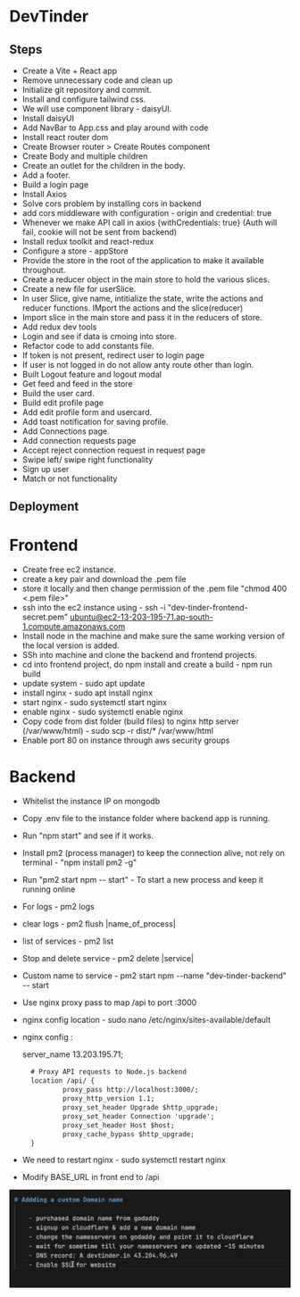 # DevTinder

## Steps

- Create a Vite + React app
- Remove unnecessary code and clean up
- Initialize git repository and commit.
- Install and configure tailwind css.
- We will use component library - daisyUI.
- Install daisyUI
- Add NavBar to App.css and play around with code
- Install react router dom
- Create Browser router > Create Routes component
- Create Body and multiple children
- Create an outlet for the children in the body.
- Add a footer.
- Build a login page
- Install Axios
- Solve cors problem by installing cors in backend
- add cors middleware with configuration - origin and credential: true
- Whenever we make API call in axios {withCredentials: true} (Auth will fail, cookie will not be sent from backend)
- Install redux toolkit and react-redux
- Configure a store - appStore
- Provide the store in the root of the application to make it available throughout.
- Create a reducer object in the main store to hold the various slices.
- Create a new file for userSlice.
- In user Slice, give name, intitialize the state, write the actions and reducer functions. IMport the actions and the slice(reducer)
- Import slice in the main store and pass it in the reducers of store.
- Add redux dev tools
- Login and see if data is cmoing into store.
- Refactor code to add constants file.
- If token is not present, redirect user to login page
- If user is not logged in do not allow anty route other than login.
- Built Logout feature and logout modal
- Get feed and feed in the store
- Build the user card.
- Build edit profile page
- Add edit profile form and usercard.
- Add toast notification for saving profile.
- Add Connections page.
- Add connection requests page
- Accept reject connection request in request page
- Swipe left/ swipe right functionality
- Sign up user
- Match or not functionality

## Deployment

# Frontend

- Create free ec2 instance.
- create a key pair and download the .pem file
- store it locally and then change permission of the .pem file "chmod 400 <.pem file>"
- ssh into the ec2 instance using - ssh -i "dev-tinder-frontend-secret.pem" ubuntu@ec2-13-203-195-71.ap-south-1.compute.amazonaws.com
- Install node in the machine and make sure the same working version of the local version is added.
- SSh into machine and clone the backend and frontend projects.
- cd into frontend project, do npm install and create a build - npm run build
- update system - sudo apt update
- install nginx - sudo apt install nginx
- start nginx - sudo systemctl start nginx
- enable nginx - sudo systemctl enable nginx
- Copy code from dist folder (build files) to nginx http server (/var/www/html) - sudo scp -r dist/\* /var/www/html
- Enable port 80 on instance through aws security groups

# Backend

- Whitelist the instance IP on mongodb
- Copy .env file to the instance folder where backend app is running.
- Run "npm start" and see if it works.
- Install pm2 (process manager) to keep the connection alive, not rely on terminal - "npm install pm2 -g"
- Run "pm2 start npm -- start" - To start a new process and keep it running online
- For logs - pm2 logs
- clear logs - pm2 flush |name_of_process|
- list of services - pm2 list
- Stop and delete service - pm2 delete |service|
- Custom name to service - pm2 start npm --name "dev-tinder-backend" -- start
- Use nginx proxy pass to map /api to port :3000
- nginx config location - sudo nano /etc/nginx/sites-available/default

- nginx config :

  server_name 13.203.195.71;

        # Proxy API requests to Node.js backend
        location /api/ {
                proxy_pass http://localhost:3000/;
                proxy_http_version 1.1;
                proxy_set_header Upgrade $http_upgrade;
                proxy_set_header Connection 'upgrade';
                proxy_set_header Host $host;
                proxy_cache_bypass $http_upgrade;
        }

- We need to restart nginx - sudo systemctl restart nginx
- Modify BASE_URL in front end to /api

![alt text](./src/assets/image-1.png)
